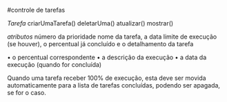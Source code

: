 #controle de tarefas

*Tarefa*
	criarUmaTarefa()
	deletarUma()
	atualizar()
	mostrar()

*atributos*
número da prioridade
nome da tarefa, a data
limite de execução (se houver), o percentual já concluído e o detalhamento da tarefa

• o percentual correspondente
• a descrição da execução
• a data da execução (quando for concluída)

Quando uma tarefa receber 100% de execução, esta deve ser movida automaticamente para a lista de tarefas
concluídas, podendo ser apagada, se for o caso.
